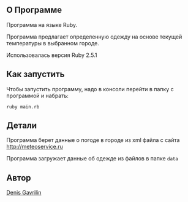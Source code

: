 ## О Программе
Программа на языке Ruby. 

Программа предлагает определенную одежду на основе текущей температуры в выбранном городе.

Использовалась версия Ruby 2.5.1

## Как запустить
Чтобы запустить программу, надо в консоли перейти в папку с программой и набрать:

```
ruby main.rb
```

## Детали
Программа берет данные о погоде в городе из xml файла с сайта http://meteoservice.ru

Программа загружает данные об одежде из файлов в папке `data`

## Автор

[Denis Gavrilin](https://github.com/swol1)


